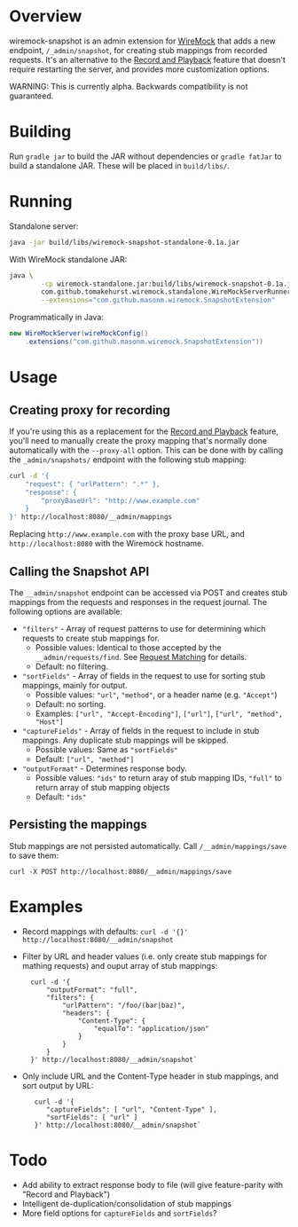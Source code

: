 # Overview

wiremock-snapshot is an admin extension for [WireMock](http://wiremock.org) that adds a new endpoint, `/_admin/snapshot`, for creating stub mappings from recorded requests. It's an alternative to the
[Record and Playback](http://wiremock.org/docs/record-playback/) feature that doesn't require
restarting the server, and provides more customization options.

WARNING: This is currently alpha. Backwards compatibility is not guaranteed.

# Building

Run `gradle jar` to build the JAR without dependencies or `gradle fatJar` to build a standalone JAR.
These will be placed in `build/libs/`.

# Running

Standalone server:
```sh
java -jar build/libs/wiremock-snapshot-standalone-0.1a.jar
```

With WireMock standalone JAR:
```sh
java \
        -cp wiremock-standalone.jar:build/libs/wiremock-snapshot-0.1a.jar \
        com.github.tomakehurst.wiremock.standalone.WireMockServerRunner \
        --extensions="com.github.masonm.wiremock.SnapshotExtension"
```

Programmatically in Java:
```java
new WireMockServer(wireMockConfig()
    .extensions("com.github.masonm.wiremock.SnapshotExtension"))
```


# Usage

## Creating proxy for recording

If you're using this as a replacement for the [Record and Playback](http://wiremock.org/docs/record-playback/) feature, you'll need to manually create the proxy mapping that's normally done automatically with the `--proxy-all` option. This can be done with by calling the `_admin/snapshots/` endpoint with the following stub mapping:

```sh
curl -d '{
    "request": { "urlPattern": ".*" },
    "response": {
        "proxyBaseUrl": "http://www.example.com"
    }
}' http://localhost:8080/__admin/mappings
```

Replacing `http://www.example.com` with the proxy base URL, and `http://localhost:8080` with the Wiremock hostname.

## Calling the Snapshot API

The `__admin/snapshot` endpoint can be accessed via POST and creates stub mappings from the requests and responses in the request journal. The following options are available:
* `"filters"` - Array of request patterns to use for determining which requests to create stub mappings for.
  * Possible values: Identical to those accepted by the `__admin/requests/find`. See [Request Matching](http://wiremock.org/docs/request-matching/) for details.
  * Default: no filtering.
* `"sortFields"` - Array of fields in the request to use for sorting stub mappings, mainly for output.
  * Possible values:  `"url"`, `"method"`, or a header name (e.g. `"Accept"`)
  * Default: no sorting.
  * Examples: `["url", "Accept-Encoding"]`, `["url"]`, `["url", "method", "Host"]`
* `"captureFields"` - Array of fields in the request to include in stub mappings. Any duplicate stub mappings will be skipped.
  * Possible values: Same as `"sortFields"`
  * Default: `["url", "method"]`
* `"outputFormat"` - Determines response body.
  * Possible values: `"ids"` to return aray of stub mapping IDs, `"full"` to return array of stub mapping objects
  * Default: `"ids"`

## Persisting the mappings

Stub mappings are not persisted automatically. Call `/__admin/mappings/save` to save them:

    curl -X POST http://localhost:8080/__admin/mappings/save
    
# Examples

* Record mappings with defaults: `curl -d '{}' http://localhost:8080/__admin/snapshot`
* Filter by URL and header values (i.e. only create stub mappings for mathing requests) and ouput array of stub mappings:

        curl -d '{
            "outputFormat": "full",
            "filters": {
                "urlPattern": "/foo/(bar|baz)",
                "headers": {
                    "Content-Type": {
                        "equalTo": "application/json"
                    }
                }
            }
        }' http://localhost:8080/__admin/snapshot`
* Only include URL and the Content-Type header in stub mappings, and sort output by URL:

         curl -d '{
            "captureFields": [ "url", "Content-Type" ],
            "sortFields": [ "url" ]
         }' http://localhost:8080/__admin/snapshot`
# Todo

* Add ability to extract response body to file (will give feature-parity with "Record and Playback")
* Intelligent de-duplication/consolidation of stub mappings
* More field options for `captureFields` and `sortFields`?
